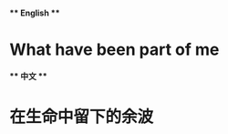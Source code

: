 <!-- tabs:start -->

#### ** English **

# What have been part of me

#### ** 中文 **

# 在生命中留下的余波

<!-- tabs:end -->
